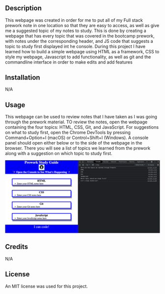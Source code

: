 # <Prework Study Guide Webpage>

## Description

This webpage was created in order for me to put all of my Full stack prework note in one location so that they are easy to access, as well as give me a suggested topic of my notes to study. This is done by creating a webpage that has every topic that was covered in the bootcamp prework, with notes under the corresponding header, and JS code that suggests a topic to study first displayed int he console. During this project I have learned how to build a simple webpage using HTML as a framework, CSS to style my webpage, Javascript to add functionality, as well as git and the commandline interface in order to make edits and add features

## Installation

N/A

## Usage

This webpage can be used to review notes that I have taken as I was going through the prework material. TO review the notes, open the webpage containing the four topics: HTML, CSS, Git, and JavaScript. For suggestions on what to study first, open the Chrome DevTools by pressing Command+Option+I (macOS) or Control+Shift+I (Windows). A console panel should open either below or to the side of the webpage in the browser. There you will see a list of topics we learned from the prework along with a suggestion on which topic to study first.

![prework study guide](prework-study-guide\assets\prework_study_guide_usage.png)

## Credits

N/A

## License

An MIT license was used for this project.
